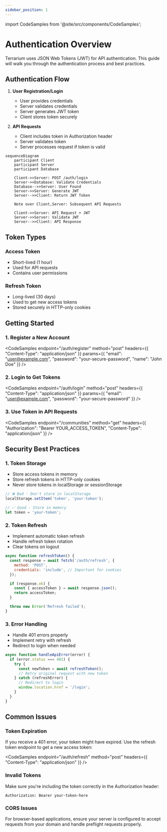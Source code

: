 ```yaml
---
sidebar_position: 1
---
```


import CodeSamples from '@site/src/components/CodeSamples';

# Authentication Overview

Terrarium uses JSON Web Tokens (JWT) for API authentication. This guide will walk you through the authentication process and best practices.

## Authentication Flow

1. **User Registration/Login**

   - User provides credentials
   - Server validates credentials
   - Server generates JWT token
   - Client stores token securely

2. **API Requests**
   - Client includes token in Authorization header
   - Server validates token
   - Server processes request if token is valid

```mermaid
sequenceDiagram
    participant Client
    participant Server
    participant Database

    Client->>Server: POST /auth/login
    Server->>Database: Validate Credentials
    Database-->>Server: User Found
    Server->>Server: Generate JWT
    Server-->>Client: Return JWT Token

    Note over Client,Server: Subsequent API Requests

    Client->>Server: API Request + JWT
    Server->>Server: Validate JWT
    Server-->>Client: API Response
```

## Token Types

### Access Token

- Short-lived (1 hour)
- Used for API requests
- Contains user permissions

### Refresh Token

- Long-lived (30 days)
- Used to get new access tokens
- Stored securely in HTTP-only cookies

## Getting Started

### 1. Register a New Account

<CodeSamples
endpoint="/auth/register"
method="post"
headers={{
    "Content-Type": "application/json"
  }}
params={{
    "email": "user@example.com",
    "password": "your-secure-password",
    "name": "John Doe"
  }}
/>

### 2. Login to Get Tokens

<CodeSamples
endpoint="/auth/login"
method="post"
headers={{
    "Content-Type": "application/json"
  }}
params={{
    "email": "user@example.com",
    "password": "your-secure-password"
  }}
/>

### 3. Use Token in API Requests

<CodeSamples
endpoint="/communities"
method="get"
headers={{
    "Authorization": "Bearer YOUR_ACCESS_TOKEN",
    "Content-Type": "application/json"
  }}
/>

## Security Best Practices

### 1. Token Storage

- Store access tokens in memory
- Store refresh tokens in HTTP-only cookies
- Never store tokens in localStorage or sessionStorage

```javascript
// ❌ Bad - Don't store in localStorage
localStorage.setItem('token', 'your-token');

// ✅ Good - Store in memory
let token = 'your-token';
```

### 2. Token Refresh

- Implement automatic token refresh
- Handle refresh token rotation
- Clear tokens on logout

```javascript
async function refreshToken() {
  const response = await fetch('/auth/refresh', {
    method: 'POST',
    credentials: 'include', // Important for cookies
  });

  if (response.ok) {
    const { accessToken } = await response.json();
    return accessToken;
  }

  throw new Error('Refresh failed');
}
```

### 3. Error Handling

- Handle 401 errors properly
- Implement retry with refresh
- Redirect to login when needed

```javascript
async function handleApiError(error) {
  if (error.status === 401) {
    try {
      const newToken = await refreshToken();
      // Retry original request with new token
    } catch (refreshError) {
      // Redirect to login
      window.location.href = '/login';
    }
  }
}
```

## Common Issues

### Token Expiration

If you receive a 401 error, your token might have expired. Use the refresh token endpoint to get a new access token:

<CodeSamples
endpoint="/auth/refresh"
method="post"
headers={{
    "Content-Type": "application/json"
  }}
/>

### Invalid Tokens

Make sure you're including the token correctly in the Authorization header:

```
Authorization: Bearer your-token-here
```

### CORS Issues

For browser-based applications, ensure your server is configured to accept requests from your domain and handle preflight requests properly.
